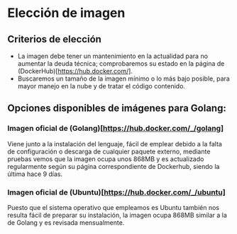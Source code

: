 # Elección de imagen

## Criterios de elección
- La imagen debe tener un mantenimiento en la actualidad para no aumentar la deuda técnica; comprobaremos su estado en la página de (DockerHub)[https://hub.docker.com/].
- Buscaremos un tamaño de la imagen mínimo o lo más bajo posible, para mayor manejo en la nube y de tratar el código contenido.

## Opciones disponibles de imágenes para Golang:

### Imagen oficial de (Golang)[https://hub.docker.com/_/golang]

Viene junto a la instalación del lenguaje, fácil de emplear debido a la falta de configuración o descarga de cualquier paquete externo, mediante pruebas vemos que la imagen ocupa unos 868MB y es actualizado regularmente según su página correspondiente de Dockerhub, siendo la última hace 9 días.

### Imagen oficial de (Ubuntu)[https://hub.docker.com/_/ubuntu]

Puesto que el sistema operativo que empleamos es Ubuntu también nos resulta fácil de preparar su instalación, la imagen ocupa 868MB similar a la de Golang y es revisada mensualmente.